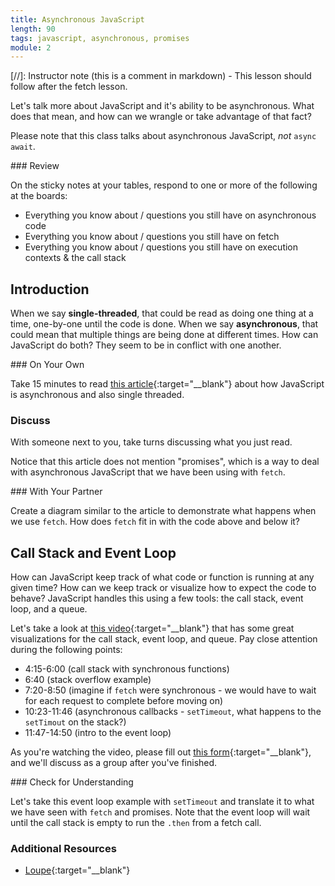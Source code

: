 ```yaml
---
title: Asynchronous JavaScript
length: 90
tags: javascript, asynchronous, promises
module: 2
---
```


[//]: Instructor note (this is a comment in markdown) - This lesson should follow after the fetch lesson.


Let's talk more about JavaScript and it's ability to be asynchronous. What does that mean, and how can we wrangle or take advantage of that fact?

Please note that this class talks about asynchronous JavaScript, _not_ `async await`.

<section class="call-to-action">
### Review

On the sticky notes at your tables, respond to one or more of the following at the boards:
- Everything you know about / questions you still have on asynchronous code
- Everything you know about / questions you still have on fetch
- Everything you know about / questions you still have on execution contexts & the call stack
</section>


## Introduction

When we say **single-threaded**, that could be read as doing one thing at a time, one-by-one until the code is done. When we say **asynchronous**, that could mean that multiple things are being done at different times. How can JavaScript do both? They seem to be in conflict with one another.

<section class="call-to-action">
### On Your Own

Take 15 minutes to read [this article](https://dev.to/steelvoltage/if-javascript-is-single-threaded-how-is-it-asynchronous-56gd){:target="\__blank"} about how JavaScript is asynchronous and also single threaded.

### Discuss

With someone next to you, take turns discussing what you just read.
</section>

Notice that this article does not mention "promises", which is a way to deal with asynchronous JavaScript that we have been using with `fetch`.

<section class="call-to-action">
### With Your Partner

Create a diagram similar to the article to demonstrate what happens when we use `fetch`. How does `fetch` fit in with the code above and below it?
</section>


## Call Stack and Event Loop

How can JavaScript keep track of what code or function is running at any given time? How can we keep track or visualize how to expect the code to behave? JavaScript handles this using a few tools: the call stack, event loop, and a queue.

Let's take a look at [this video](https://www.youtube.com/watch?v=8aGhZQkoFbQ){:target="\__blank"} that has some great visualizations for the call stack, event loop, and queue. Pay close attention during the following points:

* 4:15-6:00 (call stack with synchronous functions)
* 6:40 (stack overflow example)
* 7:20-8:50 (imagine if `fetch` were synchronous - we would have to wait for each request to complete before moving on)
* 10:23-11:46 (asynchronous callbacks - `setTimeout`, what happens to the `setTimout` on the stack?)
* 11:47-14:50 (intro to the event loop)

As you're watching the video, please fill out [this
form](https://docs.google.com/forms/d/e/1FAIpQLScEqls1aeHfgO0h5EbK9b4YDWnmQDz3XoHW1J-5zgDeAz7G5A/viewform?usp=sf_link){:target="\__blank"},
and we'll discuss as a group after you've finished.

<section class="checks-for-understanding">
### Check for Understanding

Let's take this event loop example with `setTimeout` and translate it to what we have seen with `fetch` and promises. Note that the event loop will wait until the call stack is empty to run the `.then` from a fetch call.
</section>

### Additional Resources
* [Loupe](http://latentflip.com/loupe){:target="\__blank"}
